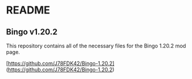 # README

## Bingo v1.20.2

This repository contains all of the necessary files for the Bingo 1.20.2 mod page.

[https://github.com/J78FDK42/Bingo-1.20.2] (https://github.com/J78FDK42/Bingo-1.20.2)
